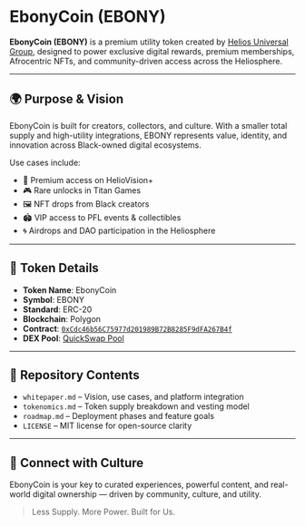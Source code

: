 # EbonyCoin (EBONY)

**EbonyCoin (EBONY)** is a premium utility token created by [Helios Universal Group](https://heliosuniversalgroup.com), designed to power exclusive digital rewards, premium memberships, Afrocentric NFTs, and community-driven access across the Heliosphere.

---

## 🌍 Purpose & Vision

EbonyCoin is built for creators, collectors, and culture. With a smaller total supply and high-utility integrations, EBONY represents value, identity, and innovation across Black-owned digital ecosystems.

Use cases include:

- 🎥 Premium access on HelioVision+  
- 🎮 Rare unlocks in Titan Games  
- 🖼️ NFT drops from Black creators  
- 🏟️ VIP access to PFL events & collectibles  
- 🌀 Airdrops and DAO participation in the Heliosphere

---

## 📜 Token Details

- **Token Name**: EbonyCoin  
- **Symbol**: EBONY  
- **Standard**: ERC-20  
- **Blockchain**: Polygon  
- **Contract**: [`0xCdc46b56C75977d201989B72B8285F9dFA267B4f`](https://polygonscan.com/address/0xCdc46b56C75977d201989B72B8285F9dFA267B4f)  
- **DEX Pool**: [QuickSwap Pool](https://dapp.quickswap.exchange/pool/v3/ETH/0xCdc46b56C75977d201989B72B8285F9dFA267B4f)

---

## 📂 Repository Contents

- `whitepaper.md` – Vision, use cases, and platform integration  
- `tokenomics.md` – Token supply breakdown and vesting model  
- `roadmap.md` – Deployment phases and feature goals  
- `LICENSE` – MIT license for open-source clarity

---

## 🔗 Connect with Culture

EbonyCoin is your key to curated experiences, powerful content, and real-world digital ownership — driven by community, culture, and utility.

> Less Supply. More Power. Built for Us.

